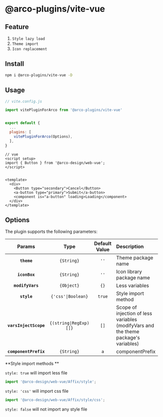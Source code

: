 # @arco-plugins/vite-vue

## Feature

1. `Style lazy load`
2. `Theme import`
3. `Icon replacement`

## Install

```bash
npm i @arco-plugins/vite-vue -D
```

## Usage

```js
// vite.config.js

import vitePluginForArco from '@arco-plugins/vite-vue'


export default {
  ...
  plugins: [
    vitePluginForArco(Options),
  ],
}
```

```tsx
// vue
<script setup>
import { Button } from '@arco-design/web-vue';
</script>


<template>
  <div>
    <Button type="secondary">Cancel</Button>
    <a-button type="primary">Submit</a-button>
    <component is="a-button" loading>Loading</component>
  </div>
</template>
```

## Options

The plugin supports the following parameters:

|        Params         |        Type        | Default Value | Description               |
| :-------------------: | :----------------: | :-----------: | :------------------------ |
|      **`theme`**      |     `{String}`     |      `''`      | Theme package name        |
|     **`iconBox`**     |     `{String}`     |      `''`      | Icon library package name |
|   **`modifyVars`**    |     `{Object}`     |     `{}`      | Less variables            |
|      **`style`**      | `{'css'\|Boolean}` |    `true`     | Style import method       |
|**`varsInjectScope`**|`{(string\|RegExp)[]}`|`[]`| Scope of injection of less variables (modifyVars and the theme package's variables) |
| **`componentPrefix`** |     `{String}`     |      `a`      | componentPrefix           |

**Style import methods **

`style: true` will import less file

```js
import '@arco-design/web-vue/Affix/style';
```

`style: 'css'` will import css file

```js
import '@arco-design/web-vue/Affix/style/css';
```

`style: false` will not import any style file
